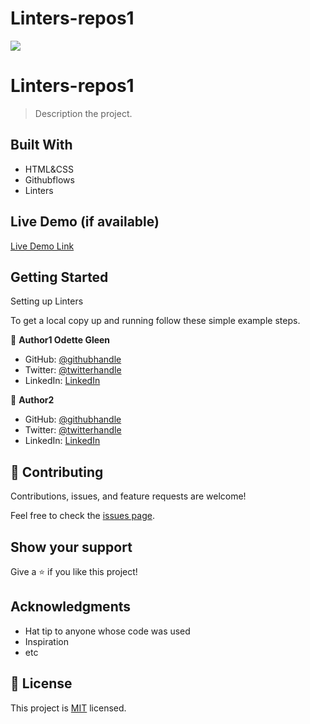 # Linters-repos1

![](https://img.shields.io/badge/Microverse-blueviolet)

# Linters-repos1

> Description the project.


## Built With

- HTML&CSS
- Githubflows
- Linters

## Live Demo (if available)

[Live Demo Link](https://livedemo.com)


## Getting Started

Setting up Linters


To get a local copy up and running follow these simple example steps.







👤 **Author1 Odette Gleen**

- GitHub: [@githubhandle](https://github.com/githubhandle)
- Twitter: [@twitterhandle](https://twitter.com/twitterhandle)
- LinkedIn: [LinkedIn](https://linkedin.com/in/linkedinhandle)

👤 **Author2**

- GitHub: [@githubhandle](https://github.com/githubhandle)
- Twitter: [@twitterhandle](https://twitter.com/twitterhandle)
- LinkedIn: [LinkedIn](https://linkedin.com/in/linkedinhandle)

## 🤝 Contributing

Contributions, issues, and feature requests are welcome!

Feel free to check the [issues page](../../issues/).

## Show your support

Give a ⭐️ if you like this project!

## Acknowledgments

- Hat tip to anyone whose code was used
- Inspiration
- etc

## 📝 License

This project is [MIT](./MIT.md) licensed.